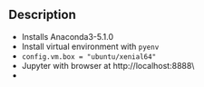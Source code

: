 

## Description

*   Installs Anaconda3-5.1.0
*   Install virtual environment with `pyenv`
*   `config.vm.box = "ubuntu/xenial64"`
*   Jupyter with browser at http://localhost:8888\
*   

